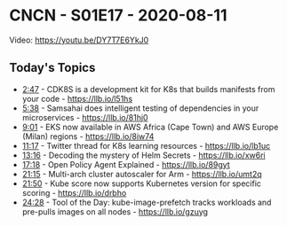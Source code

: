 # CNCN - S01E17 - 2020-08-11

Video: https://youtu.be/DY7T7E6YkJ0

## Today's Topics

- [2:47](https://www.youtube.com/watch?v=DY7T7E6YkJ0&t=167) - CDK8S is a development kit for K8s that builds manifests from your code - https://llb.io/l51hs
- [5:38](https://www.youtube.com/watch?v=DY7T7E6YkJ0&t=338) - Samsahai does intelligent testing of dependencies in your microservices - https://llb.io/81hj0
- [9:01](https://www.youtube.com/watch?v=DY7T7E6YkJ0&t=541) - EKS now available in AWS Africa (Cape Town) and AWS Europe (Milan) regions - https://llb.io/8iw74
- [11:17](https://www.youtube.com/watch?v=DY7T7E6YkJ0&t=677) - Twitter thread for K8s learning resources - https://llb.io/lb1uc
- [13:16](https://www.youtube.com/watch?v=DY7T7E6YkJ0&t=796) - Decoding the mystery of Helm Secrets - https://llb.io/xw6ri
- [17:18](https://www.youtube.com/watch?v=DY7T7E6YkJ0&t=1038) - Open Policy Agent Explained - https://llb.io/89gyt
- [21:15](https://www.youtube.com/watch?v=DY7T7E6YkJ0&t=1275) - Multi-arch cluster autoscaler for Arm - https://llb.io/umt2q
- [21:50](https://www.youtube.com/watch?v=DY7T7E6YkJ0&t=1310) - Kube score now supports Kubernetes version for specific scoring - https://llb.io/drbho
- [24:28](https://www.youtube.com/watch?v=DY7T7E6YkJ0&t=1468) - Tool of the Day: kube-image-prefetch tracks workloads and pre-pulls images on all nodes - https://llb.io/gzuyg

